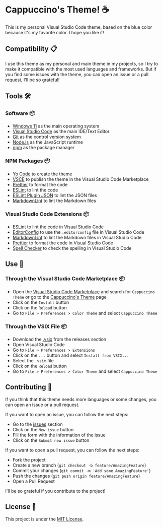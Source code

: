 # Cappuccino's Theme! ☕

This is my personal Visual Studio Code theme, based on the blue color because it's my favorite color. I hope you like it!

## Compatibility 📋

I use this theme as my personal and main theme in my projects, so I try to make it compatible with the most used languages and frameworks. But if you find some issues with the theme, you can open an issue or a pull request, I'll be so grateful!

## Tools 🛠️

### Software 📦

-   [Windows 11](https://www.microsoft.com/en-us/windows/windows-11) as the main operating system
-   [Visual Studio Code](https://code.visualstudio.com/) as the main IDE/Text Editor
-   [Git](https://git-scm.com) as the control version system
-   [Node.js](https://nodejs.org/en/) as the JavaScript runtime
-   [npm](https://www.npmjs.com/) as the package manager

### NPM Packages 📦

-   [Yo Code](https://npmjs.com/package/generator-code) to create the
    theme
-   [VSCE](https://www.npmjs.com/package/@vscode/vsce) to publish the theme in the Visual Studio Code Marketplace
-   [Prettier](https://www.npmjs.com/package/prettier) to format the code
-   [ESLint](https://www.npmjs.com/package/eslint) to lint the code
-   [ESLint Plugin JSON](https://www.npmjs.com/package/eslint-plugin-json) to lint the JSON files
-   [MarkdownLint](https://www.npmjs.com/package/markdownlint) to lint the Markdown files

### Visual Studio Code Extensions 📦

-   [ESLint](https://marketplace.visualstudio.com/items?itemName=dbaeumer.vscode-eslint) to lint the code in Visual
    Studio Code
-   [EditorConfig](https://marketplace.visualstudio.com/items?itemName=EditorConfig.EditorConfig) to use the
    `.editorconfig` file in Visual Studio Code
-   [MarkdownLint](https://marketplace.visualstudio.com/items?itemName=DavidAnson.vscode-markdownlint) to lint the
    Markdown files in Visual Studio Code
-   [Prettier](https://marketplace.visualstudio.com/items?itemName=esbenp.prettier-vscode) to format the code in Visual
    Studio Code
-   [Spell Checker](https://marketplace.visualstudio.com/items?itemName=streetsidesoftware.code-spell-checker) to check
    the spelling in Visual Studio Code

## Use 🚀

### Through the Visual Studio Code Marketplace 📦

-   Open the [Visual Studio Code Marketplace](https://marketplace.visualstudio.com/) and search for `Cappuccino Theme` or go to the [Cappuccino's Theme](https://marketplace.visualstudio.com/items?itemName=Cappuccino093.CappuccinoVSCodeTheme) page
-   Click on the `Install` button
-   Click on the `Reload` button
-   Go to `File > Preferences > Color Theme` and select `Cappuccino Theme`

### Through the VSIX File 📦

-   Download the [.vsix](https://github.com/Cappuccino093/CappuccinoVSCodeTheme/releases) from the releases section
-   Open Visual Studio Code
-   Go to `File > Preferences > Extensions`
-   Click on the `...` button and select `Install from VSIX...`
-   Select the `.vsix` file
-   Click on the `Reload` button
-   Go to `File > Preferences > Color Theme` and select `Cappuccino Theme`

## Contributing 🤝

If you think that this theme needs more languages or some changes, you can open an issue or a pull request.

If you want to open an issue, you can follow the next steps:

-   Go to the [issues](https://github.com/Cappuccino093/CappuccinoVSCodeTheme/issues) section
-   Click on the `New issue` button
-   Fill the form with the information of the issue
-   Click on the `Submit new issue` button

If you want to open a pull request, you can follow the next steps:

-   Fork the project
-   Create a new branch (`git checkout -b feature/AmazingFeature`)
-   Commit your changes (`git commit -m 'Add some AmazingFeature'`)
-   Push the changes (`git push origin feature/AmazingFeature`)
-   Open a Pull Request

I'll be so grateful if you contribute to the project!

## License 📄

This project is under the [MIT License](License.md).
